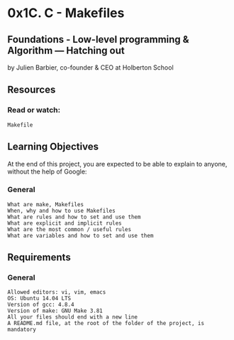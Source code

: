 # 0x1C. C - Makefiles

## Foundations - Low-level programming & Algorithm ― Hatching out

by Julien Barbier, co-founder & CEO at Holberton School

## Resources

### Read or watch:

    Makefile

## Learning Objectives

At the end of this project, you are expected to be able to explain to anyone, without the help of Google:
### General

    What are make, Makefiles
    When, why and how to use Makefiles
    What are rules and how to set and use them
    What are explicit and implicit rules
    What are the most common / useful rules
    What are variables and how to set and use them

## Requirements
### General

    Allowed editors: vi, vim, emacs
    OS: Ubuntu 14.04 LTS
    Version of gcc: 4.8.4
    Version of make: GNU Make 3.81
    All your files should end with a new line
    A README.md file, at the root of the folder of the project, is mandatory
